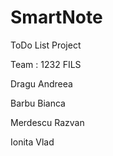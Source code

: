 # SmartNote
ToDo List Project

Team : 1232 FILS

Dragu Andreea

Barbu Bianca

Merdescu Razvan

Ionita Vlad
